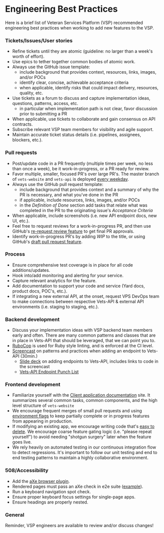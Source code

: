 # Engineering Best Practices

Here is a brief list of Veteran Services Platform (VSP) recommended engineering best practices when working to add new features to the VSP.  

### Tickets/Issues/User stories

- Refine tickets until they are atomic (guideline: no larger than a week's worth of effort).
- Use epics to tether together common bodies of atomic work.
- Always use the GitHub issue template:
  - include background that provides context, resources, links, images, and/or POCs
  - identify clear, concise, achievable acceptance criteria
  - when applicable, identify risks that could impact delivery, resources, quality, etc.
- Use tickets as a forum to discuss and capture implementation ideas, questions, patterns, access, etc.
  - in particular when implementation path is not clear, favor discussion prior to submitting a PR 
- When applicable, use tickets to collaborate and gain consensus on API contracts.
- Subscribe relevant VSP team members for visibility and agile support.
- Maintain accurate ticket status details (i.e. pipelines, assignees, blockers, etc.).

### Pull requests

- Post/update code in a PR frequently (multiple times per week, no less than once a week), be it work-in-progress, or a PR ready for review.
- Favor multiple, smaller, focused PR's over large PR's. The master branch of `vets-website` and `vets-api` is deployed [every weekday](https://department-of-veterans-affairs.github.io/veteran-facing-services-tools/platform/site-structure/environments/).
- Always use the GitHub pull request template:
  - include background that provides context and a summary of why the PR is necessary, and what you've done in the PR
  - if applicable, include resources, links, images, and/or POCs
  - in the _Definition of Done_ section add tasks that relate what was completed in the PR to the originating issue's _Acceptance Criteria_
- When applicable, include screenshots (i.e. new API endpoint docs, new UI, etc.).
- Feel free to request reviews for a work-in-progress PR, and then use GitHub's [re-request review feature](https://github.blog/changelog/2019-02-21-re-request-review-on-a-pull-request/) to get final PR approvals.
- Identify work-in-progress PR's by adding _WIP_ to the title, or using GitHub's [draft pull request feature](https://github.blog/2019-02-14-introducing-draft-pull-requests/).

### Process

- Ensure comprehensive test coverage is in place for all code additions/updates.
- Hook into/add monitoring and alerting for your service.
- Capture relevant analytics for the feature.
- Add documentation to support your code and service (Yard docs, product docs, POC's, etc.).
- If integrating a new external API, at the onset, request VPS DevOps team to make connections between respective Vets-API & external API environments (i.e. staging to staging, etc.).

### Backend development

- Discuss your implementation ideas with VSP backend team members early and often. There are many common patterns and classes that are in place in Vets-API that should be leveraged, that we can point you to.
- [RuboCop](https://github.com/rubocop-hq/rubocop) is used for Ruby style linting, and is enforced at the CI level.
- [Screencast](https://youtu.be/u61LOvbG0ig) on patterns and practices when adding an endpoint to Vets-API (30min.)
  - [Slide deck](https://hackmd.io/@5i0bFuB7T4601Y0VaS90pw/r1Mn_TqYG?type=slide#/) on adding endpoints to Vets-API, includes links to code in the screencast
  - [Vets-API Endpoint Punch List](https://github.com/department-of-veterans-affairs/va.gov-vfs-teams/blob/master/DeveloperDocs/vets-api/vets-api-endpoint-punch-list.md)

### Frontend development

- Familiarize yourself with the [Client application documentation](https://department-of-veterans-affairs.github.io/veteran-facing-services-tools/getting-started) site. It summarizes several common tasks, common components, and the high level structure of `vets-website` 
- We encourage frequent merges of small pull requests and using [environment flags](https://department-of-veterans-affairs.github.io/veteran-facing-services-tools/platform/tools/feature-flags/) to keep partially complete or in progress features from appearing in production. 
- If modifying an existing app, we encourage writing code that's [easy to delete](https://programmingisterrible.com/post/139222674273/write-code-that-is-easy-to-delete-not-easy-to). We encourage coarse feature gating logic (i.e. "please repeat yourself") to avoid needing "shotgun surgery" later when the feature goes live. 
- We rely heavily on automated testing in our continuous integration flow to detect regressions. It's important to follow our unit testing and end to end testing patterns to maintain a highly collaborative environment. 

### 508/Accessibility 

- Add the [aXe browser plugin](https://deque.com/axe).
- Rendered pages must pass an aXe check in e2e suite ([example](https://github.com/department-of-veterans-affairs/vets-website/blob/master/test/accessibility/sample.spec.js)). 
- Run a keyboard navigation spot check.
- Ensure proper keyboard focus settings for single-page apps.
- Ensure headings are properly nested.

### General

Reminder, VSP engineers are available to review and/or discuss changes!
